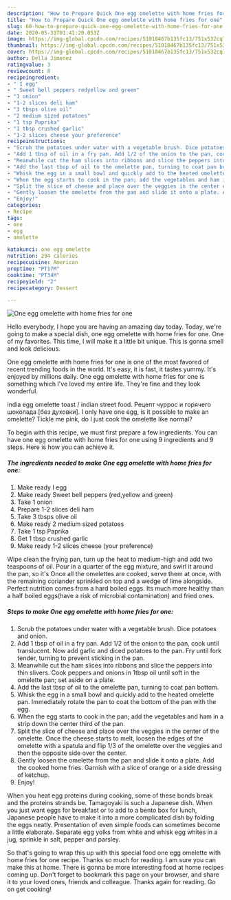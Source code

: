 ```yaml
---
description: "How to Prepare Quick One egg omelette with home fries for one"
title: "How to Prepare Quick One egg omelette with home fries for one"
slug: 60-how-to-prepare-quick-one-egg-omelette-with-home-fries-for-one
date: 2020-05-31T01:41:20.053Z
image: https://img-global.cpcdn.com/recipes/51018467b135fc13/751x532cq70/one-egg-omelette-with-home-fries-for-one-recipe-main-photo.jpg
thumbnail: https://img-global.cpcdn.com/recipes/51018467b135fc13/751x532cq70/one-egg-omelette-with-home-fries-for-one-recipe-main-photo.jpg
cover: https://img-global.cpcdn.com/recipes/51018467b135fc13/751x532cq70/one-egg-omelette-with-home-fries-for-one-recipe-main-photo.jpg
author: Della Jimenez
ratingvalue: 3
reviewcount: 8
recipeingredient:
- " I egg"
- " Sweet bell peppers redyellow and green"
- "1 onion"
- "1-2 slices deli ham"
- "3 tbsps olive oil"
- "2 medium sized potatoes"
- "1 tsp Paprika"
- "1 tbsp crushed garlic"
- "1-2 slices cheese your preference"
recipeinstructions:
- "Scrub the potatoes under water with a vegetable brush. Dice potatoes and onion."
- "Add 1 tbsp of oil in a fry pan. Add 1/2 of the onion to the pan, cook until translucent. Now add garlic and diced potatoes to the pan. Fry until fork tender, turning to prevent sticking in the pan."
- "Meanwhile cut the ham slices into ribbons and slice the peppers into thin slivers. Cook peppers and onions in 1tbsp oil until soft in the omelette pan; set aside on a plate."
- "Add the last tbsp of oil to the omelette pan, turning to coat pan bottom."
- "Whisk the egg in a small bowl and quickly add to the heated omelette pan. Immediately rotate the pan to coat the bottom of the pan with the egg."
- "When the egg starts to cook in the pan; add the vegetables and ham in a strip down the center third of the pan."
- "Split the slice of cheese and place over the veggies in the center of the omelette. Once the cheese starts to melt, loosen the edges of the omelette with a spatula and flip 1/3 of the omelette over the veggies and then the opposite side over the center."
- "Gently loosen the omelette from the pan and slide it onto a plate. Add the cooked home fries. Garnish with a slice of orange or a side dressing of ketchup."
- "Enjoy!"
categories:
- Recipe
tags:
- one
- egg
- omelette

katakunci: one egg omelette 
nutrition: 294 calories
recipecuisine: American
preptime: "PT17M"
cooktime: "PT34M"
recipeyield: "2"
recipecategory: Dessert

---
```



![One egg omelette with home fries for one](https://img-global.cpcdn.com/recipes/51018467b135fc13/751x532cq70/one-egg-omelette-with-home-fries-for-one-recipe-main-photo.jpg)

Hello everybody, I hope you are having an amazing day today. Today, we're going to make a special dish, one egg omelette with home fries for one. One of my favorites. This time, I will make it a little bit unique. This is gonna smell and look delicious.

One egg omelette with home fries for one is one of the most favored of recent trending foods in the world. It's easy, it is fast, it tastes yummy. It's enjoyed by millions daily. One egg omelette with home fries for one is something which I've loved my entire life. They're fine and they look wonderful.

india egg omelette toast / indian street food. Рецепт чуррос и горячего шоколада [без духовки]. I only have one egg, is it possible to make an omelette? Tickle me pink, do I just cook the omelette like normal?


To begin with this recipe, we must first prepare a few ingredients. You can have one egg omelette with home fries for one using 9 ingredients and 9 steps. Here is how you can achieve it.

<!--inarticleads1-->

##### The ingredients needed to make One egg omelette with home fries for one:

1. Make ready  I egg
1. Make ready  Sweet bell peppers (red,yellow and green)
1. Take 1 onion
1. Prepare 1-2 slices deli ham
1. Take 3 tbsps olive oil
1. Make ready 2 medium sized potatoes
1. Take 1 tsp Paprika
1. Get 1 tbsp crushed garlic
1. Make ready 1-2 slices cheese (your preference)


Wipe clean the frying pan, turn up the heat to medium-high and add two teaspoons of oil. Pour in a quarter of the egg mixture, and swirl it around the pan, so it&#39;s Once all the omelettes are cooked, serve them at once, with the remaining coriander sprinkled on top and a wedge of lime alongside. Perfect nutrition comes from a hard boiled eggs. Its much more healthy than a half boiled eggs(have a risk of microbial contamination) and fried ones. 

<!--inarticleads2-->

##### Steps to make One egg omelette with home fries for one:

1. Scrub the potatoes under water with a vegetable brush. Dice potatoes and onion.
1. Add 1 tbsp of oil in a fry pan. Add 1/2 of the onion to the pan, cook until translucent. Now add garlic and diced potatoes to the pan. Fry until fork tender, turning to prevent sticking in the pan.
1. Meanwhile cut the ham slices into ribbons and slice the peppers into thin slivers. Cook peppers and onions in 1tbsp oil until soft in the omelette pan; set aside on a plate.
1. Add the last tbsp of oil to the omelette pan, turning to coat pan bottom.
1. Whisk the egg in a small bowl and quickly add to the heated omelette pan. Immediately rotate the pan to coat the bottom of the pan with the egg.
1. When the egg starts to cook in the pan; add the vegetables and ham in a strip down the center third of the pan.
1. Split the slice of cheese and place over the veggies in the center of the omelette. Once the cheese starts to melt, loosen the edges of the omelette with a spatula and flip 1/3 of the omelette over the veggies and then the opposite side over the center.
1. Gently loosen the omelette from the pan and slide it onto a plate. Add the cooked home fries. Garnish with a slice of orange or a side dressing of ketchup.
1. Enjoy!


When you heat egg proteins during cooking, some of these bonds break and the proteins strands be. Tamagoyaki is such a Japanese dish. When you just want eggs for breakfast or to add to a bento box for lunch, Japanese people have to make it into a more complicated dish by folding the eggs neatly. Presentation of even simple foods can sometimes become a little elaborate. Separate egg yolks from white and whisk egg whites in a jug, sprinkle in salt, pepper and parsley. 

So that's going to wrap this up with this special food one egg omelette with home fries for one recipe. Thanks so much for reading. I am sure you can make this at home. There is gonna be more interesting food at home recipes coming up. Don't forget to bookmark this page on your browser, and share it to your loved ones, friends and colleague. Thanks again for reading. Go on get cooking!
